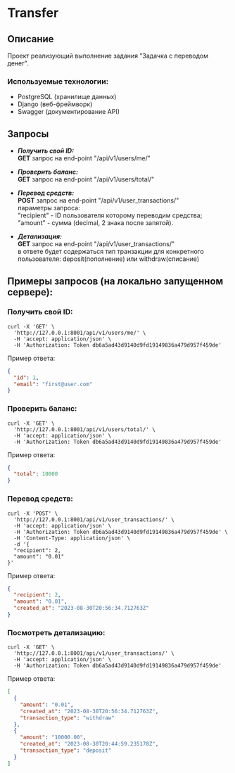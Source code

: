 # Transfer
## **Описание**

Проект реализующий выполнение задания "Задачка с переводом денег".

### **Используемые технологии:**
* PostgreSQL (хранилище данных)
* Django (веб-фреймворк)
* Swagger (документирование API)

## **Запросы**

* _**Получить свой ID:**_</br> 
**GET** запрос на end-point "/api/v1/users/me/" </br>


* _**Проверить баланс:**_ </br>
**GET** запрос на end-point "/api/v1/users/total/" </br>


* _**Перевод средств:**_</br> 
**POST** запрос на end-point "/api/v1/user_transactions/" </br> параметры запроса: </br> "recipient" - ID пользователя которому переводим средства; </br> "amount" - сумма (decimal, 2 знака после запятой). </br>


* _**Детализация:**_ </br>
**GET** запрос на end-point "/api/v1/user_transactions/" </br> в ответе будет содержаться тип транзакции для конкретного пользователя: deposit(пополнение) или withdraw(списание)

## Примеры запросов (на локально запущенном сервере):

### Получить свой ID:
```curl
curl -X 'GET' \
  'http://127.0.0.1:8001/api/v1/users/me/' \
  -H 'accept: application/json' \
  -H 'Authorization: Token db6a5ad43d9140d9fd19149836a479d957f459de'
```
Пример ответа:
```json
{
  "id": 1,
  "email": "first@user.com"
}
```


### Проверить баланс:
```curl
curl -X 'GET' \
  'http://127.0.0.1:8001/api/v1/users/total/' \
  -H 'accept: application/json' \
  -H 'Authorization: Token db6a5ad43d9140d9fd19149836a479d957f459de'
```
Пример ответа:
```json
{
  "total": 10000
}
```


### Перевод средств:
```curl
curl -X 'POST' \
  'http://127.0.0.1:8001/api/v1/user_transactions/' \
  -H 'accept: application/json' \
  -H 'Authorization: Token db6a5ad43d9140d9fd19149836a479d957f459de' \
  -H 'Content-Type: application/json' \
  -d '{
  "recipient": 2,
  "amount": "0.01"
}'
```
Пример ответа:
```json
{
  "recipient": 2,
  "amount": "0.01",
  "created_at": "2023-08-30T20:56:34.712763Z"
}
```


### Посмотреть детализацию:
```curl
curl -X 'GET' \
  'http://127.0.0.1:8001/api/v1/user_transactions/' \
  -H 'accept: application/json' \
  -H 'Authorization: Token db6a5ad43d9140d9fd19149836a479d957f459de'
```
Пример ответа:
```json
[
  {
    "amount": "0.01",
    "created_at": "2023-08-30T20:56:34.712763Z",
    "transaction_type": "withdraw"
  },
  {
    "amount": "10000.00",
    "created_at": "2023-08-30T20:44:59.235178Z",
    "transaction_type": "deposit"
  }
]
```
